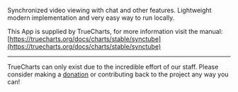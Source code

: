 Synchronized video viewing with chat and other features. Lightweight modern implementation and very easy way to run locally.

This App is supplied by TrueCharts, for more information visit the manual: [https://truecharts.org/docs/charts/stable/synctube](https://truecharts.org/docs/charts/stable/synctube)

---

TrueCharts can only exist due to the incredible effort of our staff.
Please consider making a [donation](https://truecharts.org/docs/about/sponsor) or contributing back to the project any way you can!
